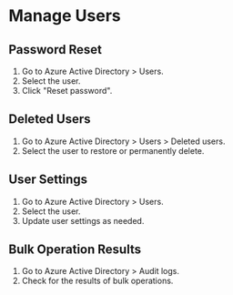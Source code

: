 # Manage Users

## Password Reset

1. Go to Azure Active Directory > Users.
2. Select the user.
3. Click "Reset password".

## Deleted Users

1. Go to Azure Active Directory > Users > Deleted users.
2. Select the user to restore or permanently delete.

## User Settings

1. Go to Azure Active Directory > Users.
2. Select the user.
3. Update user settings as needed.

## Bulk Operation Results

1. Go to Azure Active Directory > Audit logs.
2. Check for the results of bulk operations.
